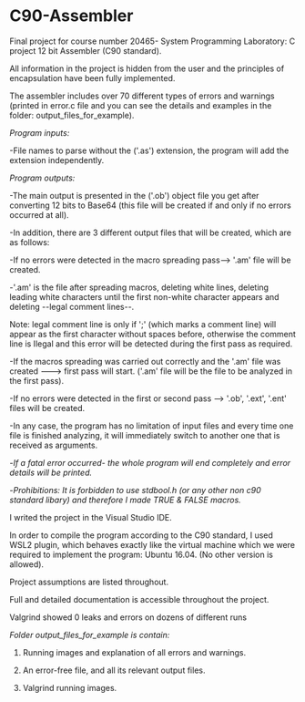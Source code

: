 # C90-Assembler
Final project for course number 20465- System Programming Laboratory: C project 12 bit Assembler (C90 standard).

All information in the project is hidden from the user and the principles of encapsulation have been fully implemented.

The assembler includes over 70 different types of errors and warnings (printed in error.c file and you can see the details and examples in the folder: output_files_for_example).

*Program inputs:*

-File names to parse without the ('.as') extension, the program will add the extension independently.

*Program outputs:*

-The main output is presented in the ('.ob') object file you get after converting 12 bits to Base64 (this file will be created if and only if no errors occurred at all).

-In addition, there are 3 different output files that will be created, which are as follows:

-If no errors were detected in the macro spreading pass--> '.am' file will be created.

-'.am' is the file after spreading macros, deleting white lines, deleting leading white characters until the first non-white character appears and deleting --legal comment lines--.

Note: legal comment line is only if ';' (which marks a comment line) will appear as the first character without spaces before, otherwise the comment line is Ilegal and this error will be detected during the first pass as required.

-If the macros spreading was carried out correctly and the '.am' file was created ---> first pass will start. ('.am' file will be the file to be analyzed in the first pass).

-If no errors were detected in the first or second pass --> '.ob', '.ext', '.ent' files will be created.

-In any case, the program has no limitation of input files and every time one file is finished analyzing, it will immediately switch to another one that is received as arguments.

-*If a fatal error occurred- the whole program will end completely and error details will be printed.*

-*Prohibitions: It is forbidden to use stdbool.h (or any other non c90 standard libary) and therefore I made TRUE & FALSE macros.*

I writed the project in the Visual Studio IDE.

In order to compile the program according to the C90 standard, I used WSL2 plugin, which behaves exactly like the virtual machine which we were required to implement the program: Ubuntu 16.04. (No other version is allowed).

Project assumptions are listed throughout.

Full and detailed documentation is accessible throughout the project.

Valgrind showed 0 leaks and errors on dozens of different runs


*Folder output_files_for_example is contain:*

1) Running images and explanation of all errors and warnings.

2) An error-free file, and all its relevant output files.

3) Valgrind running images.
